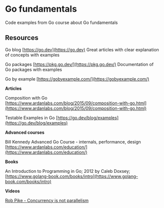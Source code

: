 # Go fundamentals
Code examples from Go course about Go fundamentals

## Resources
Go blog [https://go.dev](https://go.dev)
Great articles with clear explanation of concepts with examples

Go packages [https://pkg.go.dev/](https://pkg.go.dev/)
Documentation of Go packages with examples

Go by example [https://gobyexample.com/](https://gobyexample.com/)

**Articles**

Composition with Go [https://www.ardanlabs.com/blog/2015/09/composition-with-go.html](https://www.ardanlabs.com/blog/2015/09/composition-with-go.html)

Testable Examples in Go [https://go.dev/blog/examples](https://go.dev/blog/examples)

**Advanced courses**

Bill Kennedy Advanced Go Course - internals, performance, design [https://www.ardanlabs.com/education/](https://www.ardanlabs.com/education/)

**Books**

An Introduction to Programming in Go; 2012 by Caleb Doxsey; [https://www.golang-book.com/books/intro](https://www.golang-book.com/books/intro)

**Videos**

[Rob Pike - Concurrency is not parallelism](https://www.youtube.com/watch?v=oV9rvDllKEg&ab_channel=gnbitcom)

